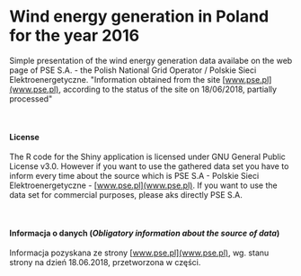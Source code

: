 # Wind energy generation in Poland for the year 2016
Simple presentation of the wind energy generation data availabe on the web page of PSE S.A. - the Polish National Grid Operator / Polskie Sieci Elektroenergetyczne. 
"Information obtained from the site [www.pse.pl](www.pse.pl), according to the status of the site on 18/06/2018, partially processed"

<br><h4><b>License</b></h4>
The R code for the Shiny application is licensed under GNU General Public License v3.0.
However if you want to use the gathered data set you have to inform every time about the source which is PSE S.A - Polskie Sieci Elektroenergetyczne - [www.pse.pl](www.pse.pl). If you want to use the data set for commercial purposes, please aks directly PSE S.A.

<br><h4><b>Informacja o danych (<i>Obligatory information about the source of data</i>)</b></h4>
Informacja pozyskana ze strony [www.pse.pl](www.pse.pl), wg. stanu strony na dzień 18.06.2018, przetworzona w części.


